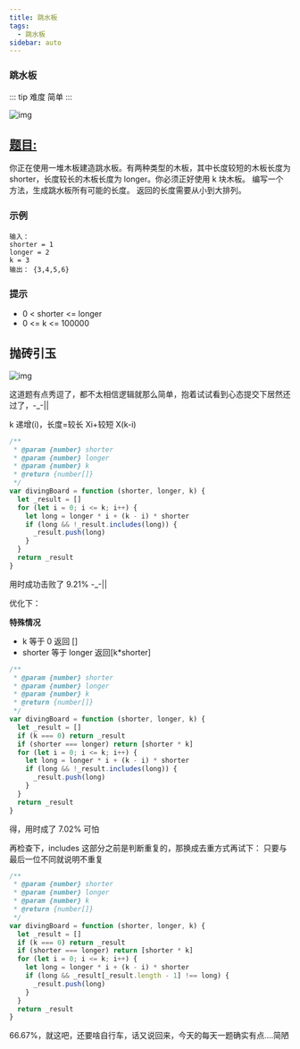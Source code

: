 ```yaml
---
title: 跳水板
tags:
  - 跳水板
sidebar: auto
---
```


### 跳水板

::: tip 难度
简单
:::

![img](http://qiniu.gaowenju.com/leecode/banner/20200708.jpg)

## [题目:](https://leetcode-cn.com/problems/diving-board-lcci/)

你正在使用一堆木板建造跳水板。有两种类型的木板，其中长度较短的木板长度为 shorter，长度较长的木板长度为 longer。你必须正好使用 k 块木板。
编写一个方法，生成跳水板所有可能的长度。
返回的长度需要从小到大排列。

### 示例

```
输入：
shorter = 1
longer = 2
k = 3
输出： {3,4,5,6}
```

### 提示

- 0 < shorter <= longer
- 0 <= k <= 100000

## 抛砖引玉

![img](http://qiniu.gaowenju.com/leecode/20200708.png)

这道题有点秀逗了，都不太相信逻辑就那么简单，抱着试试看到心态提交下居然还过了，-\_-||

k 递增(i)，长度=较长 Xi+较短 X(k-i)

```javascript
/**
 * @param {number} shorter
 * @param {number} longer
 * @param {number} k
 * @return {number[]}
 */
var divingBoard = function (shorter, longer, k) {
  let _result = []
  for (let i = 0; i <= k; i++) {
    let long = longer * i + (k - i) * shorter
    if (long && !_result.includes(long)) {
      _result.push(long)
    }
  }
  return _result
}
```

用时成功击败了 9.21% -\_-||

优化下：

**特殊情况**

- k 等于 0 返回 []
- shorter 等于 longer 返回[k*shorter]

```javascript
/**
 * @param {number} shorter
 * @param {number} longer
 * @param {number} k
 * @return {number[]}
 */
var divingBoard = function (shorter, longer, k) {
  let _result = []
  if (k === 0) return _result
  if (shorter === longer) return [shorter * k]
  for (let i = 0; i <= k; i++) {
    let long = longer * i + (k - i) * shorter
    if (long && !_result.includes(long)) {
      _result.push(long)
    }
  }
  return _result
}
```

得，用时成了 7.02% 可怕

再检查下，includes 这部分之前是判断重复的，那换成去重方式再试下：
只要与最后一位不同就说明不重复

```javascript
/**
 * @param {number} shorter
 * @param {number} longer
 * @param {number} k
 * @return {number[]}
 */
var divingBoard = function (shorter, longer, k) {
  let _result = []
  if (k === 0) return _result
  if (shorter === longer) return [shorter * k]
  for (let i = 0; i <= k; i++) {
    let long = longer * i + (k - i) * shorter
    if (long && _result[_result.length - 1] !== long) {
      _result.push(long)
    }
  }
  return _result
}
```

66.67%，就这吧，还要啥自行车，话又说回来，今天的每天一题确实有点....简陋
